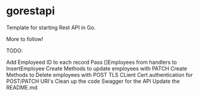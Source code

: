 # gorestapi
Template for starting Rest API in Go. 

More to follow!

TODO:

Add Employeed ID to each record
Pass []Employees from handlers to InsertEmployee
Create Methods to update employees with PATCH
Create Methods to Delete employees with POST
TLS CLient Cert authentication for POST/PATCH URI's
Clean up the code
Swagger for the API
Update the README.md

